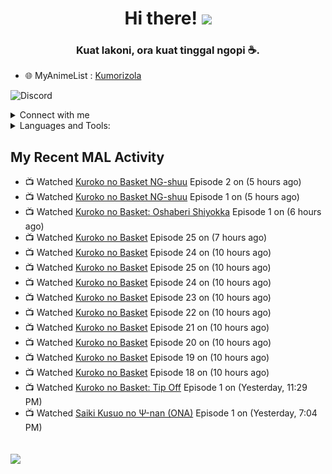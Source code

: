 <h1 align="center">Hi there! <img src="https://media.giphy.com/media/hvRJCLFzcasrR4ia7z/giphy.gif" width="25px"> </h1>
<h3 align="center">Kuat lakoni, ora kuat tinggal ngopi ☕.</h3>

- 🌐 MyAnimeList : [Kumorizola](https://myanimelist.net/animelist/Kumorizola)

![Discord](https://discord.c99.nl/widget/theme-3/761213268009943051.png)
<details>
      <summary>Connect with me</summary>
    <p align="left">
        <a href="https://www.facebook.com/kumori.hartley.1" target="blank"><img align="center"
                src="https://raw.githubusercontent.com/rahuldkjain/github-profile-readme-generator/master/src/images/icons/Social/facebook.svg"
                alt="kumori hartley" height="30" width="40" /></a>
        <a href="https://www.instagram.com/kumorizola/" target="blank"><img align="center"
                src="https://raw.githubusercontent.com/rahuldkjain/github-profile-readme-generator/master/src/images/icons/Social/instagram.svg"
                alt="kumorizola" height="30" width="40" /></a>
        <a href="https://discord.com" target="blank"><img align="center"
                src="https://raw.githubusercontent.com/rahuldkjain/github-profile-readme-generator/master/src/images/icons/Social/discord.svg"
                alt="Kumori#5882" height="30" width="40" /></a>
    </p>
</details>

<details>
    <summary align="left">Languages and Tools:</summary>
<p align="left">
      <a href="https://www.w3schools.com/css/" target="_blank">
        <img src="https://raw.githubusercontent.com/devicons/devicon/master/icons/css3/css3-original-wordmark.svg"
            alt="css3" width="40" height="40" /> </a> <a href="https://www.w3.org/html/" target="_blank"> <img
            src="https://raw.githubusercontent.com/devicons/devicon/master/icons/html5/html5-original-wordmark.svg"
            alt="html5" width="40" height="40" /> </a> <a href="https://www.java.com" target="_blank"> <img
            src="https://raw.githubusercontent.com/devicons/devicon/master/icons/java/java-original.svg" alt="java"
            width="40" height="40" /> </a> <a href="https://developer.mozilla.org/en-US/docs/Web/JavaScript"
            target="_blank"> <img
            src="https://raw.githubusercontent.com/devicons/devicon/master/icons/javascript/javascript-original.svg"
            alt="javascript" width="40" height="40" /> </a> <a href="https://nodejs.org" target="_blank"> <img
            src="https://raw.githubusercontent.com/devicons/devicon/master/icons/nodejs/nodejs-original-wordmark.svg"
            alt="nodejs" width="40" height="40" /> </a> <a href="https://www.python.org" target="_blank"> <img
            src="https://raw.githubusercontent.com/devicons/devicon/master/icons/python/python-original.svg"
            alt="python" width="40" height="40" /> </a> <a href="https://www.typescriptlang.org/" target="_blank"> <img
            src="https://raw.githubusercontent.com/devicons/devicon/master/icons/typescript/typescript-original.svg" 
            alt="typescript" width="40" height="40" /> </a> <a href="https://www.photoshop.com/en" target="_blank"> <img
            src="https://upload.wikimedia.org/wikipedia/commons/a/af/Adobe_Photoshop_CC_icon.svg" alt="photoshop" width="40" height="40"/> </a>
            <a href="https://www.adobe.com/products/premiere.html" target="_blank"> <img
            src="https://upload.wikimedia.org/wikipedia/commons/4/40/Adobe_Premiere_Pro_CC_icon.svg" alt="Premiere pro" width="40" height="40"/> </a>
            <a href="https://www.adobe.com/in/products/illustrator.html" target="_blank"> <img 
            src="https://upload.wikimedia.org/wikipedia/commons/f/fb/Adobe_Illustrator_CC_icon.svg" alt="illustrator" width="40" height="40"/> </a>
      
 </details>
 
 <h2> My Recent MAL Activity</h2>
<!-- MAL_ACTIVITY:start -->

- 📺 Watched [Kuroko no Basket NG-shuu](https://MyAnimeList.net/anime.php?id=15487) Episode 2 on (5 hours ago)
- 📺 Watched [Kuroko no Basket NG-shuu](https://MyAnimeList.net/anime.php?id=15487) Episode 1 on (5 hours ago)
- 📺 Watched [Kuroko no Basket: Oshaberi Shiyokka](https://MyAnimeList.net/anime.php?id=17259) Episode 1 on (6 hours ago)
- 📺 Watched [Kuroko no Basket](https://MyAnimeList.net/anime.php?id=11771) Episode 25 on (7 hours ago)
- 📺 Watched [Kuroko no Basket](https://MyAnimeList.net/anime.php?id=11771) Episode 24 on (10 hours ago)
- 📺 Watched [Kuroko no Basket](https://MyAnimeList.net/anime.php?id=11771) Episode 25 on (10 hours ago)
- 📺 Watched [Kuroko no Basket](https://MyAnimeList.net/anime.php?id=11771) Episode 24 on (10 hours ago)
- 📺 Watched [Kuroko no Basket](https://MyAnimeList.net/anime.php?id=11771) Episode 23 on (10 hours ago)
- 📺 Watched [Kuroko no Basket](https://MyAnimeList.net/anime.php?id=11771) Episode 22 on (10 hours ago)
- 📺 Watched [Kuroko no Basket](https://MyAnimeList.net/anime.php?id=11771) Episode 21 on (10 hours ago)
- 📺 Watched [Kuroko no Basket](https://MyAnimeList.net/anime.php?id=11771) Episode 20 on (10 hours ago)
- 📺 Watched [Kuroko no Basket](https://MyAnimeList.net/anime.php?id=11771) Episode 19 on (10 hours ago)
- 📺 Watched [Kuroko no Basket](https://MyAnimeList.net/anime.php?id=11771) Episode 18 on (10 hours ago)
- 📺 Watched [Kuroko no Basket: Tip Off](https://MyAnimeList.net/anime.php?id=16916) Episode 1 on (Yesterday, 11:29 PM)
- 📺 Watched [Saiki Kusuo no Ψ-nan (ONA)](https://MyAnimeList.net/anime.php?id=19469) Episode 1 on (Yesterday, 7:04 PM)

<!-- MAL_ACTIVITY:end -->

  
<h2 align="left"> <img src="https://media.discordapp.net/attachments/918405470073520168/919220018355523584/ezgif.com-gif-maker_1.gif">
